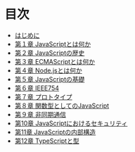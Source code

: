# 目次

* [はじめに](README.md)
* [第１章 JavaScriptとは何か](assets/what_is_js.md)
* [第２章 JavaScriptの歴史](assets/history.md)
* [第３章 ECMAScriptとは何か](assets/what_is_es.md)
* [第４章 Node.jsとは何か]()
* [第５章 JavaScriptの基礎]()
* [第６章 IEEE754](assets/ieee754.md)
* [第７章 プロトタイプ]()
* [第８章 関数型としてのJavaScript]()
* [第９章 非同期通信]()
* [第10章 JavaScriptにおけるセキュリティ]()
* [第11章 JavaScriptの内部構造]()
* [第12章 TypeScriptと型]()
